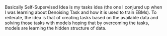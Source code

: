 Basically Self-Supervised Idea is my tasks idea (the one I conjured up when I was learning about Denoising Task and how it is used to train EBMs).
To reiterate, the idea is that of creating tasks based on the available data and solving those tasks with models hoping that by overcoming the tasks, models are learning the hidden structure of data.
